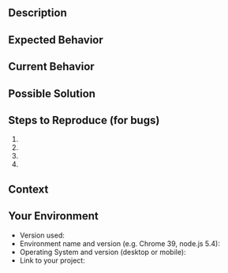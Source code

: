 <!--- Provide a general summary of the issue in the Title above -->

## Description
<!--- Provide a description of the change or addition you are proposing -->
<!--- Provide a short description of the bug -->

## Expected Behavior
<!--- If you're describing a bug, tell us what should happen -->
<!--- If you're suggesting a change/improvement, tell us how it should work -->

## Current Behavior
<!--- If describing a bug, tell us what happens instead of the expected behavior -->
<!--- If suggesting a change/improvement, explain the difference from current behavior -->

## Possible Solution
<!--- Not obligatory, but suggest a fix/reason for the bug, -->
<!--- or ideas how to implement the addition or change -->

## Steps to Reproduce (for bugs)
<!--- Provide a link to a live example, or an unambiguous set of steps to -->
<!--- reproduce this bug. Include code to reproduce, if relevant -->
1.
2.
3.
4.

## Context
<!--- Issue -->
<!--- How has this issue affected you? What are you trying to accomplish? -->
<!--- Providing context helps us come up with a solution that is most useful in the real world -->

<!--- Change / Improvement -->
<!--- Why is this change important to you? How would you use it? -->
<!--- How can it benefit other users? -->

## Your Environment
<!--- Include as many relevant details about the environment you experienced the bug in -->
* Version used:
* Environment name and version (e.g. Chrome 39, node.js 5.4):
* Operating System and version (desktop or mobile):
* Link to your project:
